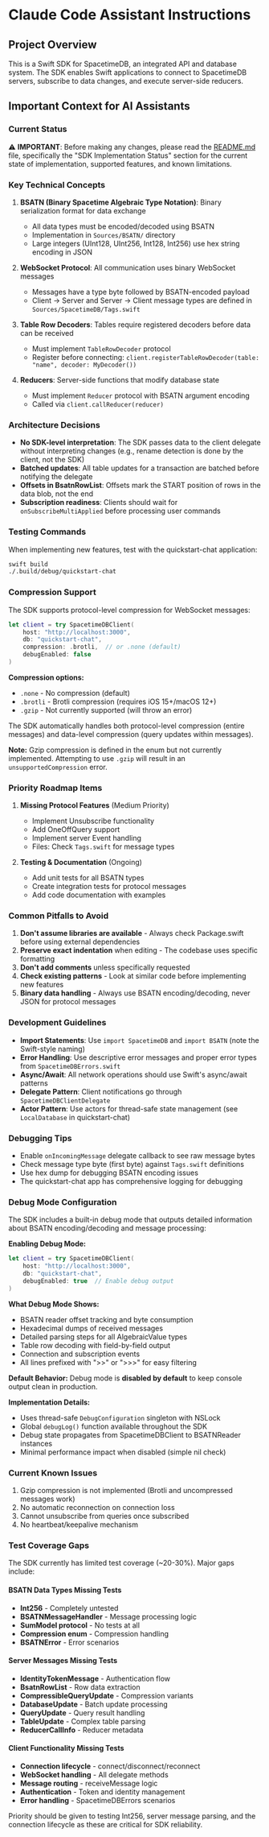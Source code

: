 # Claude Code Assistant Instructions

## Project Overview
This is a Swift SDK for SpacetimeDB, an integrated API and database system. The SDK enables Swift applications to connect to SpacetimeDB servers, subscribe to data changes, and execute server-side reducers.

## Important Context for AI Assistants

### Current Status
⚠️ **IMPORTANT**: Before making any changes, please read the [README.md](README.md) file, specifically the "SDK Implementation Status" section for the current state of implementation, supported features, and known limitations.

### Key Technical Concepts

1. **BSATN (Binary Spacetime Algebraic Type Notation)**: Binary serialization format for data exchange
   - All data types must be encoded/decoded using BSATN
   - Implementation in `Sources/BSATN/` directory
   - Large integers (UInt128, UInt256, Int128, Int256) use hex string encoding in JSON

2. **WebSocket Protocol**: All communication uses binary WebSocket messages
   - Messages have a type byte followed by BSATN-encoded payload
   - Client → Server and Server → Client message types are defined in `Sources/SpacetimeDB/Tags.swift`

3. **Table Row Decoders**: Tables require registered decoders before data can be received
   - Must implement `TableRowDecoder` protocol
   - Register before connecting: `client.registerTableRowDecoder(table: "name", decoder: MyDecoder())`

4. **Reducers**: Server-side functions that modify database state
   - Must implement `Reducer` protocol with BSATN argument encoding
   - Called via `client.callReducer(reducer)`

### Architecture Decisions

- **No SDK-level interpretation**: The SDK passes data to the client delegate without interpreting changes (e.g., rename detection is done by the client, not the SDK)
- **Batched updates**: All table updates for a transaction are batched before notifying the delegate
- **Offsets in BsatnRowList**: Offsets mark the START position of rows in the data blob, not the end
- **Subscription readiness**: Clients should wait for `onSubscribeMultiApplied` before processing user commands

### Testing Commands
When implementing new features, test with the quickstart-chat application:
```bash
swift build
./.build/debug/quickstart-chat
```

### Compression Support

The SDK supports protocol-level compression for WebSocket messages:

```swift
let client = try SpacetimeDBClient(
    host: "http://localhost:3000",
    db: "quickstart-chat",
    compression: .brotli,  // or .none (default)
    debugEnabled: false
)
```

**Compression options:**
- `.none` - No compression (default)
- `.brotli` - Brotli compression (requires iOS 15+/macOS 12+)
- `.gzip` - Not currently supported (will throw an error)

The SDK automatically handles both protocol-level compression (entire messages) and data-level compression (query updates within messages).

**Note:** Gzip compression is defined in the enum but not currently implemented. Attempting to use `.gzip` will result in an `unsupportedCompression` error.

### Priority Roadmap Items

1. **Missing Protocol Features** (Medium Priority)
   - Implement Unsubscribe functionality
   - Add OneOffQuery support
   - Implement server Event handling
   - Files: Check `Tags.swift` for message types

2. **Testing & Documentation** (Ongoing)
   - Add unit tests for all BSATN types
   - Create integration tests for protocol messages
   - Add code documentation with examples

### Common Pitfalls to Avoid

1. **Don't assume libraries are available** - Always check Package.swift before using external dependencies
2. **Preserve exact indentation** when editing - The codebase uses specific formatting
3. **Don't add comments** unless specifically requested
4. **Check existing patterns** - Look at similar code before implementing new features
5. **Binary data handling** - Always use BSATN encoding/decoding, never JSON for protocol messages

### Development Guidelines

- **Import Statements**: Use `import SpacetimeDB` and `import BSATN` (note the Swift-style naming)
- **Error Handling**: Use descriptive error messages and proper error types from `SpacetimeDBErrors.swift`
- **Async/Await**: All network operations should use Swift's async/await patterns
- **Delegate Pattern**: Client notifications go through `SpacetimeDBClientDelegate`
- **Actor Pattern**: Use actors for thread-safe state management (see `LocalDatabase` in quickstart-chat)

### Debugging Tips

- Enable `onIncomingMessage` delegate callback to see raw message bytes
- Check message type byte (first byte) against `Tags.swift` definitions
- Use hex dump for debugging BSATN encoding issues
- The quickstart-chat app has comprehensive logging for debugging

### Debug Mode Configuration

The SDK includes a built-in debug mode that outputs detailed information about BSATN encoding/decoding and message processing:

**Enabling Debug Mode:**
```swift
let client = try SpacetimeDBClient(
    host: "http://localhost:3000",
    db: "quickstart-chat",
    debugEnabled: true  // Enable debug output
)
```

**What Debug Mode Shows:**
- BSATN reader offset tracking and byte consumption
- Hexadecimal dumps of received messages
- Detailed parsing steps for all AlgebraicValue types
- Table row decoding with field-by-field output
- Connection and subscription events
- All lines prefixed with ">>" or ">>>" for easy filtering

**Default Behavior:**
Debug mode is **disabled by default** to keep console output clean in production.

**Implementation Details:**
- Uses thread-safe `DebugConfiguration` singleton with NSLock
- Global `debugLog()` function available throughout the SDK
- Debug state propagates from SpacetimeDBClient to BSATNReader instances
- Minimal performance impact when disabled (simple nil check)

### Current Known Issues

1. Gzip compression is not implemented (Brotli and uncompressed messages work)
2. No automatic reconnection on connection loss
3. Cannot unsubscribe from queries once subscribed
4. No heartbeat/keepalive mechanism

### Test Coverage Gaps

The SDK currently has limited test coverage (~20-30%). Major gaps include:

#### BSATN Data Types Missing Tests
- **Int256** - Completely untested
- **BSATNMessageHandler** - Message processing logic
- **SumModel protocol** - No tests at all
- **Compression enum** - Compression handling
- **BSATNError** - Error scenarios

#### Server Messages Missing Tests
- **IdentityTokenMessage** - Authentication flow
- **BsatnRowList** - Row data extraction
- **CompressibleQueryUpdate** - Compression variants
- **DatabaseUpdate** - Batch update processing
- **QueryUpdate** - Query result handling
- **TableUpdate** - Complex table parsing
- **ReducerCallInfo** - Reducer metadata

#### Client Functionality Missing Tests
- **Connection lifecycle** - connect/disconnect/reconnect
- **WebSocket handling** - All delegate methods
- **Message routing** - receiveMessage logic
- **Authentication** - Token and identity management
- **Error handling** - SpacetimeDBErrors scenarios

Priority should be given to testing Int256, server message parsing, and the connection lifecycle as these are critical for SDK reliability.
